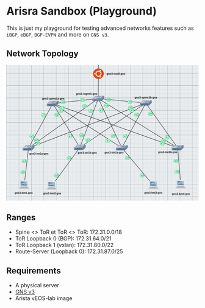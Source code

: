 # Arisra Sandbox (Playground)

This is just my playground for testing advanced networks features such as ``iBGP``, ``eBGP``, ``BGP-EVPN`` and more on ``GNS v3``.

## Network Topology

![Screenshot of a comment on a GitHub issue showing an image, added in the Markdown, of an Octocat smiling and raising a tentacle.](.assets/shema.png)

## Ranges
- Spine <> ToR et ToR <> ToR: 172.31.0.0/18
- ToR Loopback 0 (BGP): 172.31.64.0/21
- ToR Loopback 1 (vxlan): 172.31.80.0/22
- Route-Server (Loopback 0): 172.31.87.0/25

## Requirements
- A physical server
- [GNS v3](https://www.gns3.com/)
- Arista vEOS-lab image